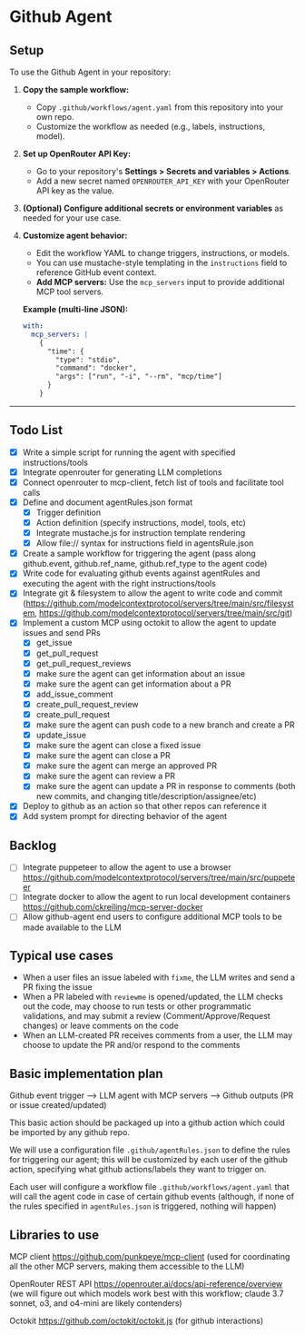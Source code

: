 # Github Agent

## Setup

To use the Github Agent in your repository:

1. **Copy the sample workflow:**
   - Copy `.github/workflows/agent.yaml` from this repository into your own repo.
   - Customize the workflow as needed (e.g., labels, instructions, model).

2. **Set up OpenRouter API Key:**
   - Go to your repository's **Settings > Secrets and variables > Actions**.
   - Add a new secret named `OPENROUTER_API_KEY` with your OpenRouter API key as the value.

3. **(Optional) Configure additional secrets or environment variables** as needed for your use case.

4. **Customize agent behavior:**
   - Edit the workflow YAML to change triggers, instructions, or models.
   - You can use mustache-style templating in the `instructions` field to reference GitHub event context.
   - **Add MCP servers:** Use the `mcp_servers` input to provide additional MCP tool servers.

   **Example (multi-line JSON):**
   ```yaml
   with:
     mcp_servers: |
       {
         "time": {
           "type": "stdio",
           "command": "docker",
           "args": ["run", "-i", "--rm", "mcp/time"]
         }
       }
   ```

---

## Todo List

- [x] Write a simple script for running the agent with specified instructions/tools
- [x] Integrate openrouter for generating LLM completions
- [x] Connect openrouter to mcp-client, fetch list of tools and facilitate tool calls
- [x] Define and document agentRules.json format
  - [x] Trigger definition
  - [x] Action definition (specify instructions, model, tools, etc)
  - [x] Integrate mustache.js for instruction template rendering
  - [x] Allow file:// syntax for instructions field in agentsRule.json
- [x] Create a sample workflow for triggering the agent (pass along github.event, github.ref_name, github.ref_type to the agent code)
- [x] Write code for evaluating github events against agentRules and executing the agent with the right instructions/tools
- [x] Integrate git & filesystem to allow the agent to write code and commit (https://github.com/modelcontextprotocol/servers/tree/main/src/filesystem, https://github.com/modelcontextprotocol/servers/tree/main/src/git)
- [x] Implement a custom MCP using octokit to allow the agent to update issues and send PRs
  - [x] get_issue
  - [x] get_pull_request
  - [x] get_pull_request_reviews
  - [x] make sure the agent can get information about an issue
  - [x] make sure the agent can get information about a PR
  - [x] add_issue_comment
  - [x] create_pull_request_review
  - [x] create_pull_request
  - [x] make sure the agent can push code to a new branch and create a PR
  - [x] update_issue
  - [x] make sure the agent can close a fixed issue
  - [x] make sure the agent can close a PR
  - [x] make sure the agent can merge an approved PR
  - [x] make sure the agent can review a PR
  - [x] make sure the agent can update a PR in response to comments (both new commits, and changing title/description/assignee/etc)
- [x] Deploy to github as an action so that other repos can reference it
- [x] Add system prompt for directing behavior of the agent

## Backlog

- [ ] Integrate puppeteer to allow the agent to use a browser https://github.com/modelcontextprotocol/servers/tree/main/src/puppeteer
- [ ] Integrate docker to allow the agent to run local development containers https://github.com/ckreiling/mcp-server-docker
- [ ] Allow github-agent end users to configure additional MCP tools to be made available to the LLM

## Typical use cases

- When a user files an issue labeled with `fixme`, the LLM writes and send a PR fixing the issue
- When a PR labeled with `reviewme` is opened/updated, the LLM checks out the code, may choose to run tests or other programmatic validations, and may submit a review (Comment/Approve/Request changes) or leave comments on the code
- When an LLM-created PR receives comments from a user, the LLM may choose to update the PR and/or respond to the comments

## Basic implementation plan

Github event trigger --> LLM agent with MCP servers --> Github outputs (PR or issue created/updated)

This basic action should be packaged up into a github action which could be imported by any github repo.

We will use a configuration file `.github/agentRules.json` to define the rules for triggering our agent; this will be customized by each user of the github action, specifying what github actions/labels they want to trigger on.

Each user will configure a workflow file `.github/workflows/agent.yaml` that will call the agent code in case of certain github events (although, if none of the rules specified in `agentRules.json` is triggered, nothing will happen)

## Libraries to use

MCP client https://github.com/punkpeye/mcp-client (used for coordinating all the other MCP servers, making them accessible to the LLM)

OpenRouter REST API https://openrouter.ai/docs/api-reference/overview (we will figure out which models work best with this workflow; claude 3.7 sonnet, o3, and o4-mini are likely contenders)

Octokit https://github.com/octokit/octokit.js (for github interactions)
